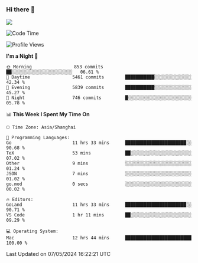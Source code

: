### Hi there 👋

<!--
**JJAYCHEN1e/jjaychen1e** is a ✨ _special_ ✨ repository because its `README.md` (this file) appears on your GitHub profile.

Here are some ideas to get you started:

- 🔭 I’m currently working on ...
- 🌱 I’m currently learning ...
- 👯 I’m looking to collaborate on ...
- 🤔 I’m looking for help with ...
- 💬 Ask me about ...
- 📫 How to reach me: ...
- 😄 Pronouns: ...
- ⚡ Fun fact: ...
-->

[![](https://github-readme-stats.vercel.app/api?username=jjaychen1e&show_icons=true)](https://github.com/jjaychen1e/github-readme-stats?count_private=true)

<!--START_SECTION:waka-->
![Code Time](http://img.shields.io/badge/Code%20Time-1%2C149%20hrs%2012%20mins-blue)

![Profile Views](http://img.shields.io/badge/Profile%20Views-1-blue)

**I'm a Night 🦉** 

```text
🌞 Morning                853 commits         ██░░░░░░░░░░░░░░░░░░░░░░░   06.61 % 
🌆 Daytime                5461 commits        ███████████░░░░░░░░░░░░░░   42.34 % 
🌃 Evening                5839 commits        ███████████░░░░░░░░░░░░░░   45.27 % 
🌙 Night                  746 commits         █░░░░░░░░░░░░░░░░░░░░░░░░   05.78 % 
```


📊 **This Week I Spent My Time On** 

```text
🕑︎ Time Zone: Asia/Shanghai

💬 Programming Languages: 
Go                       11 hrs 33 mins      ███████████████████████░░   90.68 % 
TeX                      53 mins             ██░░░░░░░░░░░░░░░░░░░░░░░   07.02 % 
Other                    9 mins              ░░░░░░░░░░░░░░░░░░░░░░░░░   01.24 % 
JSON                     7 mins              ░░░░░░░░░░░░░░░░░░░░░░░░░   01.02 % 
go.mod                   0 secs              ░░░░░░░░░░░░░░░░░░░░░░░░░   00.02 % 

🔥 Editors: 
GoLand                   11 hrs 33 mins      ███████████████████████░░   90.71 % 
VS Code                  1 hr 11 mins        ██░░░░░░░░░░░░░░░░░░░░░░░   09.29 % 

💻 Operating System: 
Mac                      12 hrs 44 mins      █████████████████████████   100.00 % 
```


 Last Updated on 07/05/2024 16:22:21 UTC
<!--END_SECTION:waka-->
